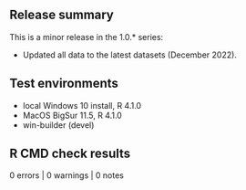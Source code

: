 ## Release summary
This is a minor release in the 1.0.* series:

* Updated all data to the latest datasets (December 2022).

## Test environments
* local Windows 10 install, R 4.1.0
* MacOS BigSur 11.5, R 4.1.0
* win-builder (devel)

## R CMD check results
0 errors | 0 warnings | 0 notes

